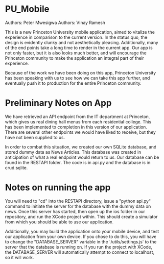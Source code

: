 # PU_Mobile
Authors: Peter Mwesigwa
Authors: Vinay Ramesh

This is a new Princeton University mobile application, aimed to vitalize the experience in comparison to the current version. In the status quo, the design is evidently clunky and not aesthetically pleasing. Additionally, many of the end points take a long time to render in the current app. Our app is not only faster, but it is also looks much better, and will encourage the Princeton community to make the application an integral part of their experience. 

Because of the work we have been doing on this app, Princeton University has been speaking with us to see how we can take this app further, and eventually push it to production for the entire Princeton community.

# Preliminary Notes on App

We have retrieved an API endpoint from the IT department at Princeton, which gives us real dining hall menus from each residential college. This has been implemented to completion in this version of our application. There are several other endpoints we would have liked to receive, but they have not been supplied to us. 

In order to combat this situation, we created our own SQLite database, and stored dummy data as News Articles. This database was created in anticipation of what a real endpoint would return to us. Our database can be found in the RESTAPI folder. The code is in api.py and the database is in crud.sqlite. 

# Notes on running the app

You will need to "cd" into the RESTAPI directory, issue a "python api.py" command to initiate the server for the database with the dummy data on news. Once this server has started, then open up the ios folder in our repository, and run the XCode project within. This should create a simulator from which you should be able to use our application.

Additionally, you may build the application onto your mobile device, and test our application from your own device. If you chose to do this, you will have to change the "DATABASE_SERVER" variable in the '/utils/settings.js' to the server that the database is running on. If you run the project with XCode, the DATABASE_SERVER will automatically attempt to connect to localhost, so it will work.
